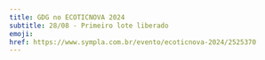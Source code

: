 ```yaml
---
title: GDG no ECOTICNOVA 2024
subtitle: 28/08 - Primeiro lote liberado
emoji:
href: https://www.sympla.com.br/evento/ecoticnova-2024/2525370
---
```

